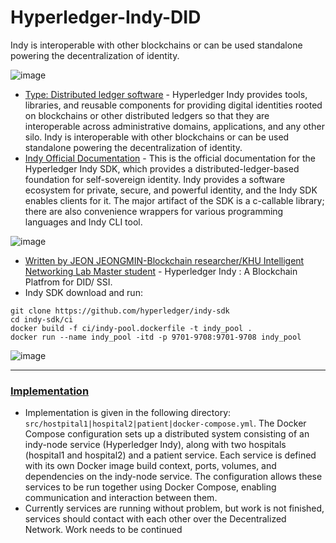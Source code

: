 # Hyperledger-Indy-DID
Indy is interoperable with other blockchains or can be used standalone powering the decentralization of identity.

![image](https://github.com/af4092/Hyperledger-Indy-DID/assets/24220136/69d84b88-d4ad-4028-81cc-26033a88afdc)

- [Type: Distributed ledger software](https://www.hyperledger.org/use/hyperledger-indy) - Hyperledger Indy provides tools, libraries, and reusable components for providing digital identities rooted on blockchains or other distributed ledgers so that they are interoperable across administrative domains, applications, and any other silo. Indy is interoperable with other blockchains or can be used standalone powering the decentralization of identity.
- [Indy Official Documentation](https://indy.readthedocs.io/en/latest/) - This is the official documentation for the Hyperledger Indy SDK, which provides a distributed-ledger-based foundation for self-sovereign identity. Indy provides a software ecosystem for private, secure, and powerful identity, and the Indy SDK enables clients for it. The major artifact of the SDK is a c-callable library; there are also convenience wrappers for various programming languages and Indy CLI tool.

![image](https://github.com/af4092/Hyperledger-Indy-DID/assets/24220136/d8813b11-e680-478e-945f-8610c3ed0c08)
  
- [Written by JEON JEONGMIN-Blockchain researcher/KHU Intelligent Networking Lab Master student](https://dennis-jeon.medium.com/hyperledger-indy-fc196c8dc4ff) - Hyperledger Indy : A Blockchain Platfrom for DID/ SSI.
- Indy SDK download and run:
```
git clone https://github.com/hyperledger/indy-sdk
cd indy-sdk/ci
docker build -f ci/indy-pool.dockerfile -t indy_pool .
docker run --name indy_pool -itd -p 9701-9708:9701-9708 indy_pool
```
![image](https://github.com/af4092/Hyperledger-Indy-DID/assets/24220136/1b9e50f5-94de-4d85-bcc4-8816f9460852)

-----------------------

### [Implementation](https://github.com/af4092/Hyperledger-Indy-DID/tree/main/src)

- Implementation is given in the following directory: `src/hostpital1|hospital2|patient|docker-compose.yml`. The Docker Compose configuration sets up a distributed system consisting of an indy-node service (Hyperledger Indy), along with two hospitals (hospital1 and hospital2) and a patient service. Each service is defined with its own Docker image build context, ports, volumes, and dependencies on the indy-node service. The configuration allows these services to be run together using Docker Compose, enabling communication and interaction between them.
- Currently services are running without problem, but work is not finished, services should contact with each other over the Decentralized Network. Work needs to be continued
